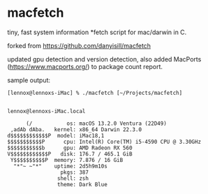 # macfetch

tiny, fast system information *fetch script for mac/darwin in C.

  

forked from https://github.com/danyisill/macfetch

  

updated gpu detection and version detection, also added MacPorts (https://www.macports.org/) to package count report.

sample output:

  
  

    [lennox@lennoxs-iMac] % ./macfetch [~/Projects/macfetch]


    lennox@lennoxs-iMac.local

	      (/           os: macOS 13.2.0 Ventura (22D49)
     ,adAb dAba.   kernel: x86_64 Darwin 22.3.0
    d$$$$$$$$$$$$P  model: iMac18,1
    $$$$$$$$$$$P      cpu: Intel(R) Core(TM) i5-4590 CPU @ 3.30GHz
    $$$$$$$$$$$b      gpu: AMD Radeon RX 560
    V$$$$$$$$$$$$P   disk: 176.7 / 465.1 GiB
     Y$$$$$$$$$$P  memory: 7.876 / 16 GiB
      "*"~ ~"*"    uptime: 2d5h9m10s
                     pkgs: 387
                    shell: zsh
                    theme: Dark Blue
